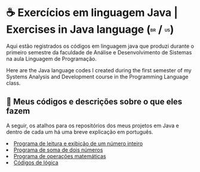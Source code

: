 <h1>☕ Exercícios em linguagem Java | Exercises in Java language (<sup><sub><b><span style="font-size: 10px; font-family: Arial, sans-serif;">BR</span></b></sub></sup> / <sup><sub><b><span style="font-size: 10px; font-family: Arial, sans-serif;">US</span></b></sub></sup>)</h1>

  <p>Aqui estão registrados os códigos em linguagem java que produzi durante o primeiro semestre da faculdade de Análise e Desenvolvimento de Sistemas na aula Linguagem de Programação.</p>
  <p>Here are the Java language codes I created during the first semester of my Systems Analysis and Development course in the Programming Language class.</p>

<h2>📌 Meus códigos e descrições sobre o que eles fazem</h2>
  <p>A seguir, os atalhos para os repositórios dos meus projetos em Java e dentro de cada um há uma breve explicação em português.</p>

  <li><a href="https://github.com/gabriellatcc/Exercises-in-Java/tree/main/Classes/Class01">Programa de leitura e exibição de um número inteiro</a></li>
  <li><a href="https://github.com/gabriellatcc/Exercises-in-Java/tree/main/Classes/Class02">Programa de soma de dois números</a></li>
  <li><a href="https://github.com/gabriellatcc/Exercises-in-Java/tree/main/Classes/Class03">Programa de operações matemáticas
</a></li>
  <li><a href="https://github.com/gabriellatcc/Exercises-in-Java/tree/main/Classes/Class04_logic_exercises">Códigos de lógica</a></li>
